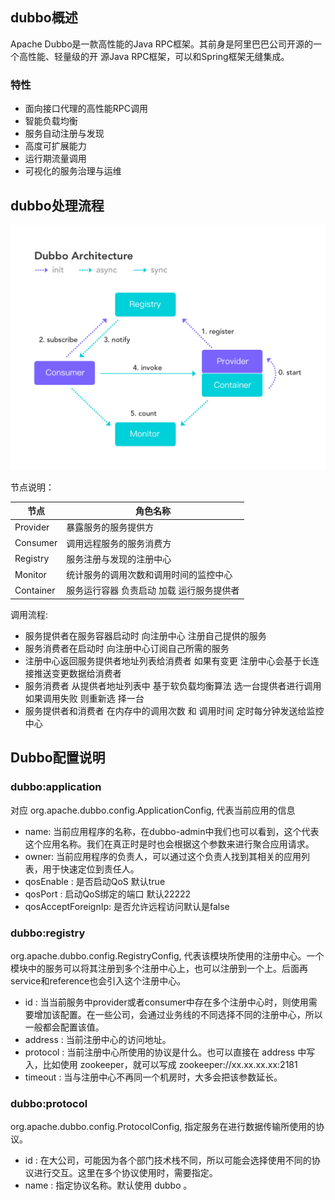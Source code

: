 ## dubbo概述

Apache Dubbo是一款高性能的Java RPC框架。其前身是阿里巴巴公司开源的一个高性能、轻量级的开 源Java RPC框架，可以和Spring框架无缝集成。

### 特性

- 面向接口代理的高性能RPC调用
- 智能负载均衡
- 服务自动注册与发现
- 高度可扩展能力
- 运行期流量调用
- 可视化的服务治理与运维

## dubbo处理流程

![](images\dubbo处理流程.png)

节点说明：

|节点| 角色名称 |
|----|---|
|Provider| 暴露服务的服务提供方|
|Consumer| 调用远程服务的服务消费方|
|Registry |服务注册与发现的注册中心|
|Monitor |统计服务的调用次数和调用时间的监控中心| 
|Container| 服务运行容器 负责启动 加载 运行服务提供者|

调用流程:

- 服务提供者在服务容器启动时 向注册中心 注册自己提供的服务 
- 服务消费者在启动时 向注册中心订阅自己所需的服务 
- 注册中心返回服务提供者地址列表给消费者 如果有变更 注册中心会基于长连接推送变更数据给消费者
- 服务消费者 从提供者地址列表中 基于软负载均衡算法 选一台提供者进行调用 如果调用失败 则重新选 择一台 
- 服务提供者和消费者 在内存中的调用次数 和 调用时间 定时每分钟发送给监控中心

## Dubbo配置说明

### dubbo:application

对应 org.apache.dubbo.config.ApplicationConfig, 代表当前应用的信息

- name: 当前应用程序的名称，在dubbo-admin中我们也可以看到，这个代表这个应用名称。我们在真正时是时也会根据这个参数来进行聚合应用请求。 
- owner: 当前应用程序的负责人，可以通过这个负责人找到其相关的应用列表，用于快速定位到责任人。 
- qosEnable : 是否启动QoS 默认true
- qosPort : 启动QoS绑定的端口 默认22222
- qosAcceptForeignIp: 是否允许远程访问默认是false 

### dubbo:registry

org.apache.dubbo.config.RegistryConfig, 代表该模块所使用的注册中心。一个模块中的服务可以将其注册到多个注册中心上，也可以注册到一个上。后面再service和reference也会引入这个注册中心。

- id : 当当前服务中provider或者consumer中存在多个注册中心时，则使用需要增加该配置。在一些公司，会通过业务线的不同选择不同的注册中心，所以一般都会配置该值。
- address : 当前注册中心的访问地址。 
- protocol : 当前注册中心所使用的协议是什么。也可以直接在 address 中写入，比如使用 zookeeper，就可以写成 zookeeper://xx.xx.xx.xx:2181
- timeout : 当与注册中心不再同一个机房时，大多会把该参数延长。

### dubbo:protocol

org.apache.dubbo.config.ProtocolConfig, 指定服务在进行数据传输所使用的协议。 

- id : 在大公司，可能因为各个部门技术栈不同，所以可能会选择使用不同的协议进行交互。这里在多个协议使用时，需要指定。
- name : 指定协议名称。默认使用 dubbo 。